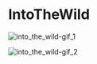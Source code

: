 ﻿# IntoTheWild

![into_the_wild-gif_1](https://github.com/jayypluss/IntoTheWild/assets/17395606/002d4760-cfe3-4ae8-aa11-d85945b1ec7b)


![into_the_wild-gif_2](https://github.com/jayypluss/IntoTheWild/assets/17395606/39c03696-e52a-4f20-b78f-b162c613db7d)
